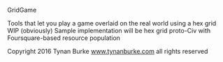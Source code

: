 GridGame

Tools that let you play a game overlaid on the real world using a hex grid
WIP (obviously)
Sample implementation will be hex grid proto-Civ with Foursquare-based resource population

Copyright 2016 Tynan Burke
www.tynanburke.com
all rights reserved